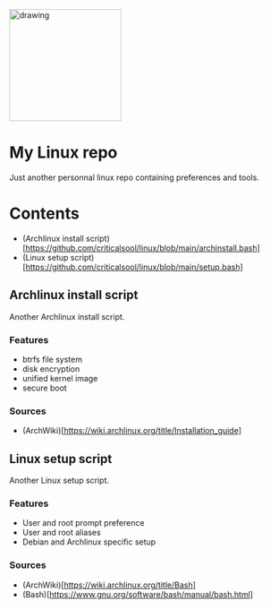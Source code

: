 <!-- <div align="center"> -->
<img src="[https://github.com/archlinux/archinstall/raw/master/docs/logo.png](https://kernel.org/theme/images/logos/tux.png)" alt="drawing" width="200"/>


# My Linux repo
Just another personnal linux repo containing preferences and tools.


# Contents
- (Archlinux install script)[https://github.com/criticalsool/linux/blob/main/archinstall.bash]
- (Linux setup script)[https://github.com/criticalsool/linux/blob/main/setup.bash]


## Archlinux install script
Another Archlinux install script.

### Features
- btrfs file system
- disk encryption
- unified kernel image
- secure boot

### Sources
- (ArchWiki)[https://wiki.archlinux.org/title/Installation_guide]


## Linux setup script
Another Linux setup script.

### Features
- User and root prompt preference
- User and root aliases
- Debian and Archlinux specific setup

### Sources
- (ArchWiki)[https://wiki.archlinux.org/title/Bash]
- (Bash)[https://www.gnu.org/software/bash/manual/bash.html]
